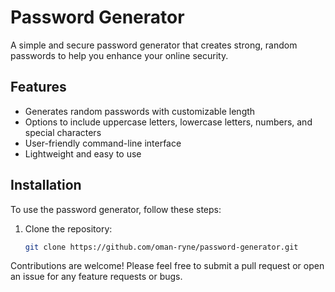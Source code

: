 # Password Generator

A simple and secure password generator that creates strong, random passwords to help you enhance your online security.

## Features

- Generates random passwords with customizable length
- Options to include uppercase letters, lowercase letters, numbers, and special characters
- User-friendly command-line interface
- Lightweight and easy to use

## Installation

To use the password generator, follow these steps:

1. Clone the repository:
   ```bash
   git clone https://github.com/oman-ryne/password-generator.git

Contributions are welcome! Please feel free to submit a pull request or open an issue for any feature requests or bugs.
